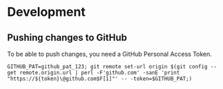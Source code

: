 # Development

## Pushing changes to GitHub

To be able to push changes, you need a GitHub Personal Access Token.
```shell
GITHUB_PAT=github_pat_123; git remote set-url origin $(git config --get remote.origin.url | perl -F'github.com' -sanE 'print "https://${token}\@github.com$F[1]"' -- -token=$GITHUB_PAT;)
```
